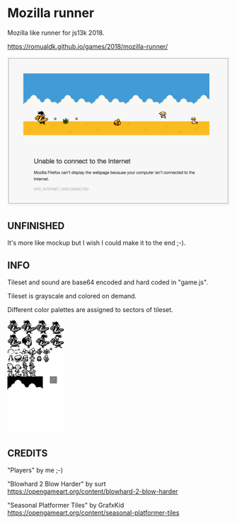 Mozilla runner
=============

Mozilla like runner for js13k 2018.

https://romualdk.github.io/games/2018/mozilla-runner/

![preview](img/mozgame-prev.png)

UNFINISHED
----------

It's more like mockup but I wish I could make it to the end ;-).

INFO
----

Tileset and sound are base64 encoded and hard coded in "game.js".

Tileset is grayscale and colored on demand.

Different color palettes are assigned to sectors of tileset.

![tileset](img/tileset.png)

CREDITS
-------

"Players" by me ;-)

"Blowhard 2 Blow Harder" by surt
https://opengameart.org/content/blowhard-2-blow-harder

"Seasonal Platformer Tiles" by GrafxKid
https://opengameart.org/content/seasonal-platformer-tiles